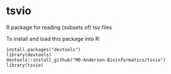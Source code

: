 # tsvio

R package for reading (subsets of) tsv files

To install and load this package into R:

```
install.packages("devtools")
library(devtools)
devtools::install_github("MD-Anderson-Bioinformatics/tsvio")
library(tsvio)
```

